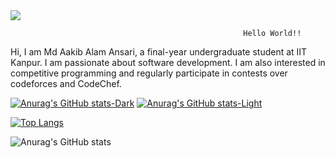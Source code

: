 <img src="https://visitor-badge.laobi.icu/badge?page_id=AakibAlam.visitor-badge"/>


                                                        Hello World!!
Hi, I am Md Aakib Alam Ansari, a final-year undergraduate student at IIT Kanpur. I am passionate about software development. I am also interested in competitive programming and regularly participate in contests over codeforces and CodeChef.

[![Anurag's GitHub stats-Dark](https://github-readme-stats.vercel.app/api?username=AakibAlam&show_icons=true&theme=dark#gh-dark-mode-only)](https://github.com/anuraghazra/github-readme-stats#gh-dark-mode-only)
[![Anurag's GitHub stats-Light](https://github-readme-stats.vercel.app/api?username=AakibAlam&show_icons=true&theme=default#gh-light-mode-only)](https://github.com/anuraghazra/github-readme-stats#gh-light-mode-only)

[![Top Langs](https://github-readme-stats.vercel.app/api/top-langs/?username=AakibAlam&layout=donut)](https://github.com/anuraghazra/github-readme-stats)

![Anurag's GitHub stats](https://github-readme-stats.vercel.app/api?username=AakibAlam&hide=contribs,prs)
